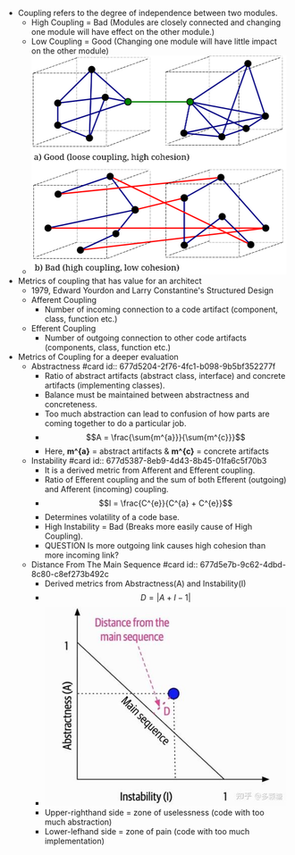 - Coupling refers to the degree of independence between two modules.
	- High Coupling = Bad (Modules are closely connected and changing one module will have effect on the other module.)
	- Low Coupling = Good (Changing one module will have little impact on the other module)
	- ![Relationship between coupling and cohesion](../assets/image_1736272142397_0.png)
- Metrics of coupling that has value for an architect
	- 1979, Edward Yourdon and Larry Constantine's Structured Design
	- Afferent Coupling
		- Number of incoming connection to a code artifact (component, class, function etc.)
	- Efferent Coupling
		- Number of outgoing connection to other code artifacts (components, class, function etc.)
- Metrics of Coupling for a deeper evaluation
	- Abstractness #card
	  id:: 677d5204-2f76-4fc1-b098-9b5bf352277f
		- Ratio of abstract artifacts (abstract class, interface) and concrete artifacts (implementing classes).
		- Balance must be maintained between abstractness and concreteness.
		- Too much abstraction can lead to confusion of how parts are coming together to do a particular job.
		- $$A = \frac{\sum{m^{a}}}{\sum{m^{c}}}$$
		- Here, **m^{a}** = abstract artifacts & **m^{c}** = concrete artifacts
	- Instability #card
	  id:: 677d5387-8eb9-4d43-8b45-01fa6c5f70b3
		- It is a derived metric from Afferent and Efferent coupling.
		- Ratio of Efferent coupling and the sum of both Efferent (outgoing) and Afferent (incoming) coupling.
		- $$I = \frac{C^{e}}{C^{a} + C^{e}}$$
		- Determines volatility of a code base.
		- High Instability = Bad (Breaks more easily cause of High Coupling).
		- QUESTION Is more outgoing link causes high cohesion than more incoming link?
	- Distance From The Main Sequence #card
	  id:: 677d5e7b-9c62-4dbd-8c80-c8ef273b492c
		- Derived metrics from Abstractness(A) and Instability(I)
		- $$D = |A + I - 1|$$
		- ![Distance from the main sequence in graph](../assets/image_1736271995764_0.png)
		- Upper-righthand side = zone of uselessness (code with too much abstraction)
		- Lower-lefhand side = zone of pain (code with too much implementation)